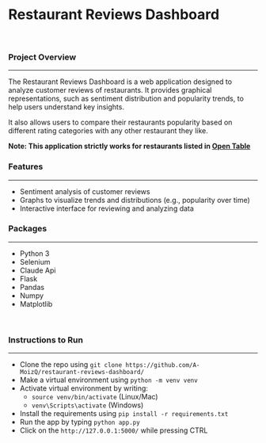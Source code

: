 <h1>Restaurant Reviews Dashboard</h1>
<br>
<h3>Project Overview</h3>
<hr>
<p>The Restaurant Reviews Dashboard is a web application designed to analyze customer reviews of restaurants. It provides graphical representations, such as sentiment distribution and popularity trends, to help users understand key insights.</p>
<p>It also allows users to compare their restaurants popularity based on different rating categories with any other restaurant they like.</p>
<p><strong>Note: This application strictly works for restaurants listed in <a href = https://www.opentable.com/> Open Table</a></strong></p>

<h3>Features</h3>
<hr>
<ul>
  <li>Sentiment analysis of customer reviews</li>
  <li>Graphs to visualize trends and distributions (e.g., popularity over time)</li>
  <li>Interactive interface for reviewing and analyzing data</li>
</ul>

<h3>Packages</h3>
<hr>
<ul>
  <li>Python 3</li>
  <li>Selenium</li>
  <li>Claude Api</li>
  <li>Flask</li>
  <li>Pandas</li>
  <li>Numpy</li>
  <li>Matplotlib</li>
</ul>
<br>
<h3>Instructions to Run</h3>
<hr>
<ul>
  <li>Clone the repo using <code>git clone https://github.com/A-MoizQ/restaurant-reviews-dashboard/</code></li>
  <li>Make a virtual environment using <code>python -m venv venv</code></li>
  <li>Activate virtual environment by writing:
    <ul>
      <li><code>source venv/bin/activate</code> (Linux/Mac)</li>
      <li><code>venv\Scripts\activate</code> (Windows)</li>
    </ul>
  </li>
  <li>Install the requirements using <code>pip install -r requirements.txt</code></li>
  <li>Run the app by typing <code>python app.py</code></li>
  <li>Click on the <code>http://127.0.0.1:5000/</code> while pressing CTRL</li>
</ul>

